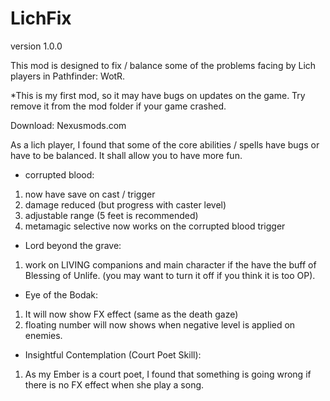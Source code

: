 # LichFix

version 1.0.0

This mod is designed to fix / balance some of the problems facing by Lich players in Pathfinder: WotR. 

*This is my first mod, so it may have bugs on updates on the game. Try remove it from the mod folder if your game crashed.

Download: Nexusmods.com

As a lich player, I found that some of the core abilities / spells have bugs or have to be balanced. It shall allow you to have more fun.

- corrupted blood: 
1. now have save on cast / trigger
2. damage reduced (but progress with caster level)
3. adjustable range (5 feet is recommended)
4. metamagic selective now works on the corrupted blood trigger

- Lord beyond the grave:
1. work on LIVING companions and main character if the have the buff of Blessing of Unlife. (you may want to turn it off if you think it is too OP).

- Eye of the Bodak:
1. It will now show FX effect (same as the death gaze)
2. floating number will now shows when negative level is applied on enemies.

- Insightful Contemplation (Court Poet Skill):
1. As my Ember is a court poet, I found that something is going wrong if there is no FX effect when she play a song.
